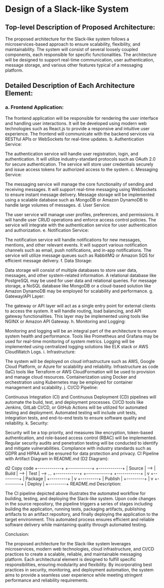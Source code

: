# Design of a Slack-like System

## Top-level Description of Proposed Architecture:

The proposed architecture for the Slack-like system follows a microservices-based approach to ensure scalability, flexibility, and maintainability. The system will consist of several loosely coupled components, each responsible for specific functionalities. The architecture will be designed to support real-time communication, user authentication, message storage, and various other features typical of a messaging platform.

## Detailed Description of Each Architecture Element:

### a. Frontend Application:

The frontend application will be responsible for rendering the user interface and handling user interactions.
It will be developed using modern web technologies such as React.js to provide a responsive and intuitive user experience.
The frontend will communicate with the backend services via RESTful APIs or WebSockets for real-time updates.
b. Authentication Service:

The authentication service will handle user registration, login, and authentication.
It will utilize industry-standard protocols such as OAuth 2.0 for secure authentication.
The service will store user credentials securely and issue access tokens for authorized access to the system.
c. Messaging Service:

The messaging service will manage the core functionality of sending and receiving messages.
It will support real-time messaging using WebSockets to ensure instant message delivery.
Message storage will be implemented using a scalable database such as MongoDB or Amazon DynamoDB to handle large volumes of messages.
d. User Service:

The user service will manage user profiles, preferences, and permissions.
It will handle user CRUD operations and enforce access control policies.
The service will integrate with the authentication service for user authentication and authorization.
e. Notification Service:

The notification service will handle notifications for new messages, mentions, and other relevant events.
It will support various notification channels such as email, push notifications, and in-app notifications.
The service will utilize message queues such as RabbitMQ or Amazon SQS for efficient message delivery.
f. Data Storage:

Data storage will consist of multiple databases to store user data, messages, and other system-related information.
A relational database like PostgreSQL may be used for user data and relational queries.
For message storage, a NoSQL database like MongoDB or a cloud-based solution like Amazon DynamoDB may be employed for scalability and performance.
g. Gateway/API Layer:

The gateway or API layer will act as a single entry point for external clients to access the system.
It will handle routing, load balancing, and API gateway functionalities.
This layer may be implemented using tools like NGINX or Amazon API Gateway.
h. Monitoring and Logging:

Monitoring and logging will be an integral part of the architecture to ensure system health and performance.
Tools like Prometheus and Grafana may be used for real-time monitoring of system metrics.
Logging will be implemented using centralized logging solutions like ELK stack or AWS CloudWatch Logs.
i. Infrastructure:

The system will be deployed on cloud infrastructure such as AWS, Google Cloud Platform, or Azure for scalability and reliability.
Infrastructure as code (IaC) tools like Terraform or AWS CloudFormation will be used to provision and manage cloud resources.
Containerization using Docker and orchestration using Kubernetes may be employed for container management and scalability.
j. CI/CD Pipeline:

Continuous Integration (CI) and Continuous Deployment (CD) pipelines will automate the build, test, and deployment processes.
CI/CD tools like Jenkins, GitLab CI/CD, or GitHub Actions will be utilized for automated testing and deployment.
Automated testing will include unit tests, integration tests, and end-to-end tests to ensure software quality and reliability.
k. Security:

Security will be a top priority, and measures like encryption, token-based authentication, and role-based access control (RBAC) will be implemented.
Regular security audits and penetration testing will be conducted to identify and mitigate vulnerabilities.
Compliance with industry standards such as GDPR and HIPAA will be ensured for data protection and privacy.
CI Pipeline with Artifact Diagram in README.md (D2 Diagram):

d2
Copy code
+------------+       +------------+       +------------+
|   Source   |  -->  |   Build    |  -->  |   Test     |  --> ...
+------------+       +------------+       +------------+
                         |
                         v
                    +---------+
                    | Package |
                    +---------+
                         |
                         v
                    +---------+
                    | Publish |
                    +---------+
                         |
                         v
                    +---------+
                    |   Deploy   |
                    +---------+
README.md Description:

The CI pipeline depicted above illustrates the automated workflow for building, testing, and deploying the Slack-like system. Upon code changes in the source repository, the pipeline triggers a series of stages including building the application, running tests, packaging artifacts, publishing artifacts to an artifact repository, and finally deploying the application to the target environment. This automated process ensures efficient and reliable software delivery while maintaining quality through automated testing.

Conclusion:

The proposed architecture for the Slack-like system leverages microservices, modern web technologies, cloud infrastructure, and CI/CD practices to create a scalable, reliable, and maintainable messaging platform. Each architectural element is designed to fulfill specific responsibilities, ensuring modularity and flexibility. By incorporating best practices in security, monitoring, and deployment automation, the system aims to provide a seamless user experience while meeting stringent performance and reliability requirements.
